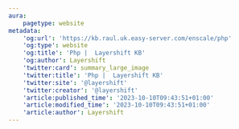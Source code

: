 ```yaml
---
aura:
    pagetype: website
metadata:
    'og:url': 'https://kb.raul.uk.easy-server.com/enscale/php'
    'og:type': website
    'og:title': 'Php |  Layershift KB'
    'og:author': Layershift
    'twitter:card': summary_large_image
    'twitter:title': 'Php |  Layershift KB'
    'twitter:site': '@layershift'
    'twitter:creator': '@layershift'
    'article:published_time': '2023-10-10T09:43:51+01:00'
    'article:modified_time': '2023-10-10T09:43:51+01:00'
    'article:author': Layershift
---
```


